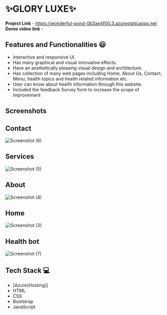 # ✨GLORY LUXE✨
**Project Link** - https://wonderful-pond-0b3ae4f00.3.azurestaticapps.net
**Demo video link** -


## Features and Functionalities 😃

- Interactive and responsive UI.
- Has many graphical and visual innovative effects.
- Have an aesthetically pleasing visual design and architecture.
- Has collection of many web pages including Home, About Us, Contact, Menu, health topics and health related information etc.
- User can know about health information through this website.
- Included the feedback Survey form to increase the scope of improvement 

## Screenshots

 
 ## Contact
 
 ![Screenshot (6)](https://github.com/BasaAnusha/project/assets/113752183/74babf9f-86b5-4c20-8dac-d7d09a741ce3)
 
 ## Services

![Screenshot (5)](https://github.com/BasaAnusha/project/assets/113752183/7bc219ff-cc4f-4535-b262-081fcdff482d)

## About

![Screenshot (4)](https://github.com/BasaAnusha/project/assets/113752183/0e1590c8-4054-448c-b309-4214c21c55e3)

## Home

![Screenshot (3)](https://github.com/BasaAnusha/project/assets/113752183/e1b03354-56ed-4d20-adf7-16ec66cad163)

## Health bot


![Screenshot (7)](https://github.com/BasaAnusha/project/assets/113752183/9278f443-bb2b-46db-a05d-84ca5e51fe6e)


## Tech Stack 💻

- [Azure(Hosting)]
- HTML
- CSS
- Bootstrap
- JavaScript
